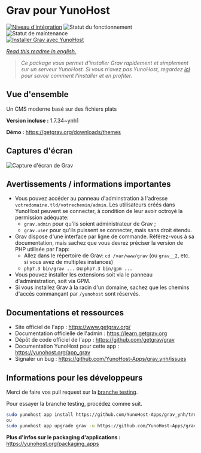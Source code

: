 <!--
N.B.: This README was automatically generated by https://github.com/YunoHost/apps/tree/master/tools/README-generator
It shall NOT be edited by hand.
-->

# Grav pour YunoHost

[![Niveau d'intégration](https://dash.yunohost.org/integration/grav.svg)](https://dash.yunohost.org/appci/app/grav) ![Statut du fonctionnement](https://ci-apps.yunohost.org/ci/badges/grav.status.svg) ![Statut de maintenance](https://ci-apps.yunohost.org/ci/badges/grav.maintain.svg)  
[![Installer Grav avec YunoHost](https://install-app.yunohost.org/install-with-yunohost.svg)](https://install-app.yunohost.org/?app=grav)

*[Read this readme in english.](./README.md)*

> *Ce package vous permet d'installer Grav rapidement et simplement sur un serveur YunoHost.
Si vous n'avez pas YunoHost, regardez [ici](https://yunohost.org/#/install) pour savoir comment l'installer et en profiter.*

## Vue d'ensemble

Un CMS moderne basé sur des fichiers plats

**Version incluse :** 1.7.34~ynh1

**Démo :** https://getgrav.org/downloads/themes

## Captures d'écran

![Capture d'écran de Grav](./doc/screenshots/grav.jpg)

## Avertissements / informations importantes

* Vous pouvez accéder au panneau d'adminstration à l'adresse `votredomaine.tld/votrechemin/admin`. Les utilisateurs créés dans YunoHost peuvent se connecter, à condition de leur avoir octroyé la permission adéquate:
  * `grav.admin` pour qu'ils soient administrateur de Grav ;
  * `grav.user` pour qu'ils puissent se connecter, mais sans droit étendu.
* Grav dispose d'une interface par ligne de commande. Référez-vous à sa documentation, mais sachez que vous devrez préciser la version de PHP utilisée par l'app:
  * Allez dans le répertoire de Grav: `cd /var/www/grav` (ou `grav__2`, etc. si vous avez de multiples instances)
  * `php7.3 bin/grav ...` ou `php7.3 bin/gpm ...`
* Vous pouvez installer les extensions soit via le panneau d'administration, soit via GPM.
* Si vous installez Grav à la racin d'un domaine, sachez que les chemins d'accès commançant par `/yunohost` sont réservés.

## Documentations et ressources

* Site officiel de l'app : <https://www.getgrav.org/>
* Documentation officielle de l'admin : <https://learn.getgrav.org>
* Dépôt de code officiel de l'app : <https://github.com/getgrav/grav>
* Documentation YunoHost pour cette app : <https://yunohost.org/app_grav>
* Signaler un bug : <https://github.com/YunoHost-Apps/grav_ynh/issues>

## Informations pour les développeurs

Merci de faire vos pull request sur la [branche testing](https://github.com/YunoHost-Apps/grav_ynh/tree/testing).

Pour essayer la branche testing, procédez comme suit.

``` bash
sudo yunohost app install https://github.com/YunoHost-Apps/grav_ynh/tree/testing --debug
ou
sudo yunohost app upgrade grav -u https://github.com/YunoHost-Apps/grav_ynh/tree/testing --debug
```

**Plus d'infos sur le packaging d'applications :** <https://yunohost.org/packaging_apps>
